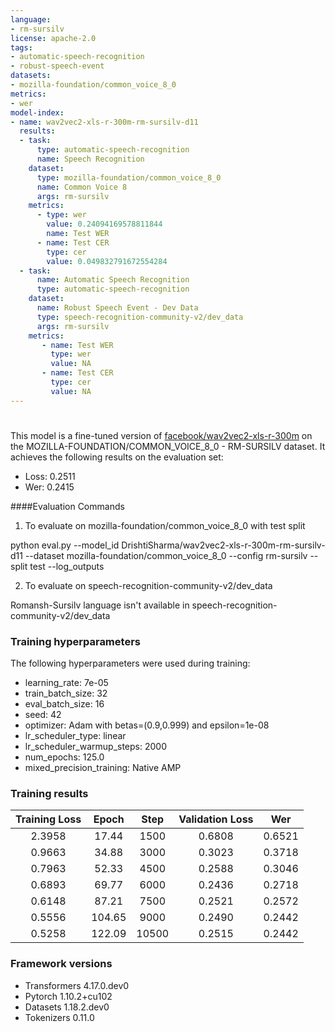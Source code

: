 ```yaml
---
language: 
- rm-sursilv
license: apache-2.0
tags:
- automatic-speech-recognition
- robust-speech-event
datasets:
- mozilla-foundation/common_voice_8_0
metrics:
- wer
model-index:
- name: wav2vec2-xls-r-300m-rm-sursilv-d11
  results:
  - task: 
      type: automatic-speech-recognition
      name: Speech Recognition
    dataset:
      type: mozilla-foundation/common_voice_8_0
      name: Common Voice 8
      args: rm-sursilv
    metrics:
      - type: wer  
        value: 0.24094169578811844
        name: Test WER 
      - name: Test CER
        type: cer
        value: 0.049832791672554284
  - task: 
      name: Automatic Speech Recognition
      type: automatic-speech-recognition
    dataset:
      name: Robust Speech Event - Dev Data
      type: speech-recognition-community-v2/dev_data
      args: rm-sursilv
    metrics:
       - name: Test WER
         type: wer
         value: NA
       - name: Test CER
         type: cer
         value: NA
---
```


<!-- This model card has been generated automatically according to the information the Trainer had access to. You
should probably proofread and complete it, then remove this comment. -->

# 

This model is a fine-tuned version of [facebook/wav2vec2-xls-r-300m](https://huggingface.co/facebook/wav2vec2-xls-r-300m) on the MOZILLA-FOUNDATION/COMMON_VOICE_8_0 - RM-SURSILV dataset.
It achieves the following results on the evaluation set:
- Loss: 0.2511
- Wer: 0.2415 

####Evaluation Commands

1. To evaluate on mozilla-foundation/common_voice_8_0 with test split

python eval.py --model_id DrishtiSharma/wav2vec2-xls-r-300m-rm-sursilv-d11 --dataset mozilla-foundation/common_voice_8_0 --config rm-sursilv --split test --log_outputs

2. To evaluate on speech-recognition-community-v2/dev_data

Romansh-Sursilv language isn't available in speech-recognition-community-v2/dev_data



### Training hyperparameters

The following hyperparameters were used during training:
- learning_rate: 7e-05
- train_batch_size: 32
- eval_batch_size: 16
- seed: 42
- optimizer: Adam with betas=(0.9,0.999) and epsilon=1e-08
- lr_scheduler_type: linear
- lr_scheduler_warmup_steps: 2000
- num_epochs: 125.0
- mixed_precision_training: Native AMP

### Training results

| Training Loss | Epoch  | Step  | Validation Loss | Wer    |
|:-------------:|:------:|:-----:|:---------------:|:------:|
| 2.3958        | 17.44  | 1500  | 0.6808          | 0.6521 |
| 0.9663        | 34.88  | 3000  | 0.3023          | 0.3718 |
| 0.7963        | 52.33  | 4500  | 0.2588          | 0.3046 |
| 0.6893        | 69.77  | 6000  | 0.2436          | 0.2718 |
| 0.6148        | 87.21  | 7500  | 0.2521          | 0.2572 |
| 0.5556        | 104.65 | 9000  | 0.2490          | 0.2442 |
| 0.5258        | 122.09 | 10500 | 0.2515          | 0.2442 |


### Framework versions

- Transformers 4.17.0.dev0
- Pytorch 1.10.2+cu102
- Datasets 1.18.2.dev0
- Tokenizers 0.11.0
